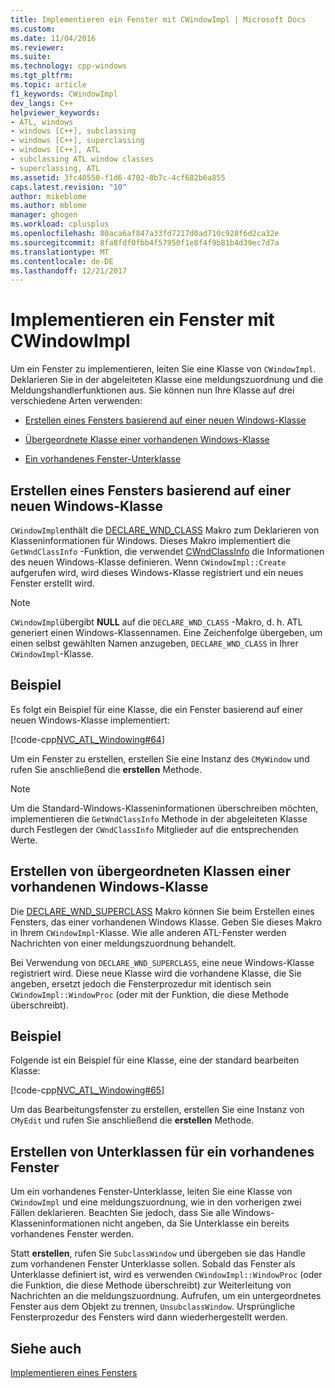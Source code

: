 ```yaml
---
title: Implementieren ein Fenster mit CWindowImpl | Microsoft Docs
ms.custom: 
ms.date: 11/04/2016
ms.reviewer: 
ms.suite: 
ms.technology: cpp-windows
ms.tgt_pltfrm: 
ms.topic: article
f1_keywords: CWindowImpl
dev_langs: C++
helpviewer_keywords:
- ATL, windows
- windows [C++], subclassing
- windows [C++], superclassing
- windows [C++], ATL
- subclassing ATL window classes
- superclassing, ATL
ms.assetid: 3fc40550-f1d6-4702-8b7c-4cf682b6a855
caps.latest.revision: "10"
author: mikeblome
ms.author: mblome
manager: ghogen
ms.workload: cplusplus
ms.openlocfilehash: 80aca6af847a33fd7217d0ad710c928f6d2ca32e
ms.sourcegitcommit: 8fa8fdf0fbb4f57950f1e8f4f9b81b4d39ec7d7a
ms.translationtype: MT
ms.contentlocale: de-DE
ms.lasthandoff: 12/21/2017
---
```

# <a name="implementing-a-window-with-cwindowimpl"></a>Implementieren ein Fenster mit CWindowImpl
Um ein Fenster zu implementieren, leiten Sie eine Klasse von `CWindowImpl`. Deklarieren Sie in der abgeleiteten Klasse eine meldungszuordnung und die Meldungshandlerfunktionen aus. Sie können nun Ihre Klasse auf drei verschiedene Arten verwenden:  
  
-   [Erstellen eines Fensters basierend auf einer neuen Windows-Klasse](#_atl_creating_a_window_based_on_a_new_windows_class)  
  
-   [Übergeordnete Klasse einer vorhandenen Windows-Klasse](#_atl_superclassing_an_existing_windows_class)  
  
-   [Ein vorhandenes Fenster-Unterklasse](#_atl_subclassing_an_existing_window)  
  
##  <a name="_atl_creating_a_window_based_on_a_new_windows_class"></a>Erstellen eines Fensters basierend auf einer neuen Windows-Klasse  
 `CWindowImpl`enthält die [DECLARE_WND_CLASS](reference/window-class-macros.md#declare_wnd_class) Makro zum Deklarieren von Klasseninformationen für Windows. Dieses Makro implementiert die `GetWndClassInfo` -Funktion, die verwendet [CWndClassInfo](../atl/reference/cwndclassinfo-class.md) die Informationen des neuen Windows-Klasse definieren. Wenn `CWindowImpl::Create` aufgerufen wird, wird dieses Windows-Klasse registriert und ein neues Fenster erstellt wird.  
  
> [!NOTE]
>  `CWindowImpl`übergibt **NULL** auf die `DECLARE_WND_CLASS` -Makro, d. h. ATL generiert einen Windows-Klassennamen. Eine Zeichenfolge übergeben, um einen selbst gewählten Namen anzugeben, `DECLARE_WND_CLASS` in Ihrer `CWindowImpl`-Klasse.  
  
## <a name="example"></a>Beispiel  
 Es folgt ein Beispiel für eine Klasse, die ein Fenster basierend auf einer neuen Windows-Klasse implementiert:  
  
 [!code-cpp[NVC_ATL_Windowing#64](../atl/codesnippet/cpp/implementing-a-window-with-cwindowimpl_1.h)]  
  
 Um ein Fenster zu erstellen, erstellen Sie eine Instanz des `CMyWindow` und rufen Sie anschließend die **erstellen** Methode.  
  
> [!NOTE]
>  Um die Standard-Windows-Klasseninformationen überschreiben möchten, implementieren die `GetWndClassInfo` Methode in der abgeleiteten Klasse durch Festlegen der `CWndClassInfo` Mitglieder auf die entsprechenden Werte.  
  
##  <a name="_atl_superclassing_an_existing_windows_class"></a>Erstellen von übergeordneten Klassen einer vorhandenen Windows-Klasse  
 Die [DECLARE_WND_SUPERCLASS](reference/window-class-macros.md#declare_wnd_superclass) Makro können Sie beim Erstellen eines Fensters, das einer vorhandenen Windows Klasse. Geben Sie dieses Makro in Ihrem `CWindowImpl`-Klasse. Wie alle anderen ATL-Fenster werden Nachrichten von einer meldungszuordnung behandelt.  
  
 Bei Verwendung von `DECLARE_WND_SUPERCLASS`, eine neue Windows-Klasse registriert wird. Diese neue Klasse wird die vorhandene Klasse, die Sie angeben, ersetzt jedoch die Fensterprozedur mit identisch sein `CWindowImpl::WindowProc` (oder mit der Funktion, die diese Methode überschreibt).  
  
## <a name="example"></a>Beispiel  
 Folgende ist ein Beispiel für eine Klasse, eine der standard bearbeiten Klasse:  
  
 [!code-cpp[NVC_ATL_Windowing#65](../atl/codesnippet/cpp/implementing-a-window-with-cwindowimpl_2.h)]  
  
 Um das Bearbeitungsfenster zu erstellen, erstellen Sie eine Instanz von `CMyEdit` und rufen Sie anschließend die **erstellen** Methode.  
  
##  <a name="_atl_subclassing_an_existing_window"></a>Erstellen von Unterklassen für ein vorhandenes Fenster  
 Um ein vorhandenes Fenster-Unterklasse, leiten Sie eine Klasse von `CWindowImpl` und eine meldungszuordnung, wie in den vorherigen zwei Fällen deklarieren. Beachten Sie jedoch, dass Sie alle Windows-Klasseninformationen nicht angeben, da Sie Unterklasse ein bereits vorhandenes Fenster werden.  
  
 Statt **erstellen**, rufen Sie `SubclassWindow` und übergeben sie das Handle zum vorhandenen Fenster Unterklasse sollen. Sobald das Fenster als Unterklasse definiert ist, wird es verwenden `CWindowImpl::WindowProc` (oder die Funktion, die diese Methode überschreibt) zur Weiterleitung von Nachrichten an die meldungszuordnung. Aufrufen, um ein untergeordnetes Fenster aus dem Objekt zu trennen, `UnsubclassWindow`. Ursprüngliche Fensterprozedur des Fensters wird dann wiederhergestellt werden.  
  
## <a name="see-also"></a>Siehe auch  
 [Implementieren eines Fensters](../atl/implementing-a-window.md)

